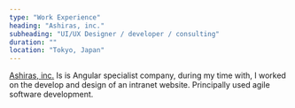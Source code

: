 ```yaml
---
type: "Work Experience"
heading: "Ashiras, inc."
subheading: "UI/UX Designer / developer / consulting"
duration: ""
location: "Tokyo, Japan"
---
```


<a href="http://ashiras.xyz/" target="_blank">Ashiras, inc.</a> Is is Angular specialist company, during my time with, I worked on the develop and design of an intranet website. Principally used agile software development.
